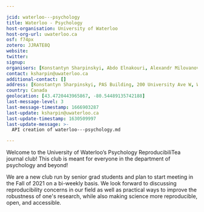 ```yaml
---

jcid: waterloo---psychology
title: Waterloo - Psychology
host-organisation: University of Waterloo
host-org-url: uwaterloo.ca
osf: f74px
zotero: JJRATE8Q
website: 
twitter: 
signup: 
organisers: [Konstantyn Sharpinskyi, Abdo Elnakouri, Alexandr Milovanov, Takuya Shibayama, Jackson Smith]
contact: ksharpin@uwaterloo.ca
additional-contact: []
address: [Konstantyn Sharpinskyi, PAS Building, 200 University Ave W, Waterloo, ON , N2L 3G1, Canada]
country: Canada
geolocation: [43.4720443965867, -80.54489135742188]
last-message-level: 3
last-message-timestamp: 1666903287
last-update: ksharpin@uwaterloo.ca
last-update-timestamp: 1630509997
last-update-message: >-
  API creation of waterloo---psychology.md

---
```


Welcome to the University of Waterloo’s Psychology ReproducibiliTea journal club! This club is meant for everyone in the department of psychology and beyond!

We are a new club run by senior grad students and plan to start meeting in the Fall of 2021 on a bi-weekly basis. We look forward to discussing reproducibility concerns in our field as well as practical ways to improve the robustness of one's research, while also making science more reproducible, open, and accessible.
